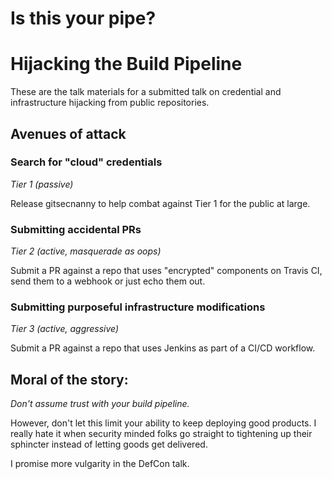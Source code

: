 Is this your pipe?
==================

# Hijacking the Build Pipeline

These are the talk materials for a submitted talk on credential and infrastructure hijacking from public repositories.

## Avenues of attack

### Search for "cloud" credentials

*Tier 1 (passive)*

Release gitsecnanny to help combat against Tier 1 for the public at large.

### Submitting accidental PRs

*Tier 2 (active, masquerade as oops)*

Submit a PR against a repo that uses "encrypted" components on Travis CI, send them to a webhook or just echo them out.

### Submitting purposeful infrastructure modifications

*Tier 3 (active, aggressive)*

Submit a PR against a repo that uses Jenkins as part of a CI/CD workflow.

## Moral of the story:

*Don't assume trust with your build pipeline.*

However, don't let this limit your ability to keep deploying good products. I really hate it when security minded folks go straight to tightening up their sphincter instead of letting goods get delivered.

I promise more vulgarity in the DefCon talk.
